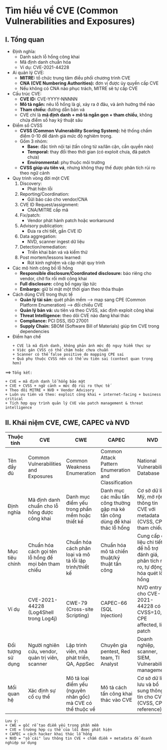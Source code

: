 # Tìm hiểu về CVE (Common Vulnerabilities and Exposures)
## I. Tổng quan
+ Định nghĩa: 
    - Danh sách lỗ hổng công khai
    - Mã định danh chuẩn hóa
    - Ví dụ: CVE-2021-44228
+ Ai quản lý CVE:
    - **MITRE:** tổ chức trung tâm điều phối chương trình CVE
    - **CNA (CVE Numbering Authorities):** đơn vị được ủy quyền cấp CVE
    - Nếu không có CNA nào phục trách, MITRE sẽ tự cấp CVE
+ Cấu trúc CVE:
    - **CVE ID:** CVE-YYYY-NNNNN
    - **Mô tả ngắn:** nêu lỗ hổng là gì, xảy ra ở đâu, và ảnh hưởng thế nào
    - **Tham chiếu:** đường dẫn bản vá
    - CVE chỉ là **mã định danh + mô tả ngắn gọn + tham chiếu**, không chứa điểm số hay kỹ thuật sâu
+ Điểm số CVSS
    - **CVSS (Common Vulnerability Scoring System):** hệ thống chấm điểm 0-10 để đánh giá mức độ nghiêm trọng.
    - Gồm 3 nhóm:
        + **Base:** đặc tính nội tại (tấn công từ xa/lân cận, cần quyền nào)
        + **Temporal:** thay đổi theo thời gian (có exploit chưa, đã patch chưa)
        + **Environmental:** phụ thuộc môi trường 
    - **CVSS giúp ưu tiên vá**, nhưng không thay thế được phân tích rủi ro theo ngữ cảnh
+ Quy trình vòng đời một CVE
    1. Discovery:
        - Phát hiện lỗi
    2. Reporting/Coordination:
        - Gửi báo cáo cho vendor/CNA
    3. CVE ID Request/assignment:
        - CNA/MITRE cấp mã
    4. Fix/patch:
        - Vendor phát hành patch hoặc workaround
    5. Advisory publication:
        - Đưa ra chi tiết, gắn CVE ID
    6. Data aggregation:
        - NVD, scanner ingest dữ liệu
    7. Detection/remediation:
        - Triển khai bản vá và kiểm thử
    8. Post mortem/lessons learned:
        - Rút kinh nghiệm và cập nhật quy trình
+ Các mô hình công bố lỗ hổng
    - **Responsible disclosure/Coordinated disclosure:** báo riêng cho vendor, chờ fix rồi mới công khai
    - **Full disclosure:** công bố ngay lập tức 
    - **Embargo:** giữ bí mật một thời gian theo thỏa thuận
+ Cách dùng CVE trong thực tế
    - **Quản lý tài sản:** quét phần mềm --> map sang CPE (Common Platform Enumeration) --> đối chiếu CVE
    - **Quản lý bản vá:** ưu tiên vá theo CVSS, xác định exploit công khai
    - **Threat Intelligence:** theo dõi CVE nào đang khai thác
    - **Compliance:** PCI DSS, ISO 27001
    - **Supply Chain:** SBOM (Software Bill of Materials) giúp tìm CVE trong dependencies
+ Điểm hạn chế
    ```
    + CVE là mã định danh, không phản ánh mức độ nguy hiểm thực sự
    + Việc gán CVSS có thể chậm hoặc chưa chuẩn
    + Scanner có thể false positive do mapping CPE sai
    + Quá phụ thuộc CVSS nên có thể ưu tiên sai (context quan trọng hơn)
    ```

==> `Tổng kết:`
    
```
+ CVE = mã định danh lỗ hổng bảo mật
+ CVE + CVSS + ngữ cảnh = mức độ rủi ro thực tế
+ Theo dõi MITRE + NVD + Vendor Advisory
+ Luôn ưu tiên vá theo: exploit công khai + internet-facing + business critical
+ Tích hợp quy trình quản lý CVE vào patch management & threat intelligence
```

## II. Khái niệm CVE, CWE, CAPEC và NVD

| Thuộc tính | CVE | CWE | CAPEC | NVD |
| ---------- | --- | --- | ----- | --- |
| Tên đầy đủ | Common Vulnerabilities and Exposures | Common Weakness Enumeration | Common Attack Pattern Enumeration and Classification | National Vulnerability Database |
| Định nghĩa | Mã định danh chuẩn cho lỗ hổng được công khai | Danh mục điểm yếu trong phần mềm hoặc thiết kế | Danh mục các mẫu tấn công thường gặp mà kẻ tấn công dùng để khai thác lỗ hổng | Cơ sở dữ liệu Mỹ, mở rộng thông tin CVE với metadata (CVSS, CPE, tham chiếu) |
| Mục tiêu chính | Chuẩn hóa cách gọi tên lỗ hổng để mọi bên tham chiếu | Chuẩn hóa cách phân loại và mô tả lỗi lập trình/thiết kế | Chuẩn hóa mô tả chiến thuật/kỹ thuật tấn công | Cung cấp dữ liệu chi tiết để hỗ trợ đánh giá, phân tích rủi ro, tự động hóa quét lỗ hổng |
| Ví dụ | CVE-2021-44228 (Log4Shell trong Log4j) | CWE-79 (Cross-site Scripting) | CAPEC-66 (SQL Injection) | NVD entry cho CVE-2021-44228 có CVSS=10, CPE affected, link patch |
| Đối tượng sử dụng | Người nghiên cứu, vendor, quản trị viên, scanner | Lập trình viên, nhà phát triển, QA, AppSec | Chuyên gia pentest, Red team, TI Analyst | Doanh nghiệp, scanner, SIEM, Vulnerability management |
| Mối quan hệ | Xác định sự cố cụ thể | Mô tả loại điểm yếu (nguyên nhân gốc) mà CVE có thể thuộc về | Mô tả cách tấn công khai thác vào CVE | Cơ sở dữ liệu lưu và bổ sung thông tin cho CVE (CVSS, CPE, reference) |

```
Lưu ý:
+ CWE = gốc rễ tạo điểm yếu trong phần mềm
+ CVE = trường hợp cụ thể của lỗi được phát hiện
+ CAPEC = cách hacker khai thác lỗ hổng
+ NVD = "sổ cái" lưu thông tin CVE + chấm điểm + metadata để doanh nghiệp sử dụng
```